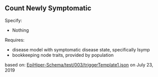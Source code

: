 ## Count Newly Symptomatic

Specify:
* Nothing

Requires:
* disease model with symptomatic disease state, specifically Isymp  
* bookkeeping node traits, provided by population

based on: [EpiHiper-Schema/test/003/triggerTemplate1.json](https://github.com/NSSAC/EpiHiper-Schema/blob/master/test/003/triggerTemplate1.json)
on July 23, 2019
